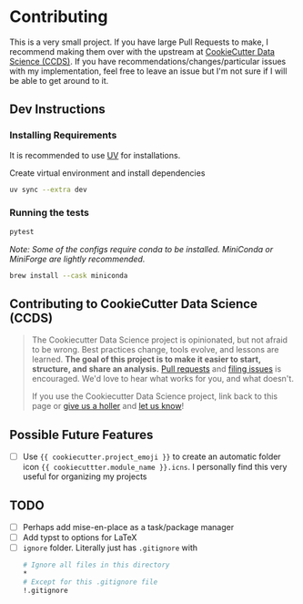 # Contributing

This is a very small project. If you have large Pull Requests to make, I recommend making them over with the upstream at [CookieCutter Data Science (CCDS)](https://github.com/drivendataorg/cookiecutter-data-science). If you have recommendations/changes/particular issues with my implementation, feel free to leave an issue but I'm not sure if I will be able to get around to it.

## Dev Instructions

### Installing Requirements

It is recommended to use [UV](https://github.com/astral-sh/uv) for installations.

Create virtual environment and install dependencies

```bash
uv sync --extra dev
```

### Running the tests

```bash
pytest
```

_Note: Some of the configs require conda to be installed. MiniConda or MiniForge are lightly recommended._

<!-- Conda-forge may be better -->

```bash
brew install --cask miniconda
```

## Contributing to CookieCutter Data Science (CCDS)

> The Cookiecutter Data Science project is opinionated, but not afraid to be wrong. Best practices change, tools evolve, and lessons are learned. **The goal of this project is to make it easier to start, structure, and share an analysis.** [Pull requests](https://github.com/drivendataorg/cookiecutter-data-science/pulls) and [filing issues](https://github.com/drivendataorg/cookiecutter-data-science/issues) is encouraged. We'd love to hear what works for you, and what doesn't.
>
> If you use the Cookiecutter Data Science project, link back to this page or [give us a holler](https://twitter.com/drivendataorg) and [let us know](mailto:info@drivendata.org)!

<!-- TODO: Perhaps use this: https://cookiecutter.readthedocs.io/en/stable/advanced/human_readable_prompts.html -->

## Possible Future Features

- [ ] Use `{{ cookiecutter.project_emoji }}` to create an automatic folder icon `{{ cookiecuttter.module_name }}.icns`. I personally find this very useful for organizing my projects

## TODO
- [ ] Perhaps add mise-en-place as a task/package manager
- [ ] Add typst to options for LaTeX
- [ ] `ignore` folder. Literally just has `.gitignore` with
    ```bash
    # Ignore all files in this directory
    *
    # Except for this .gitignore file
    !.gitignore
    ```

